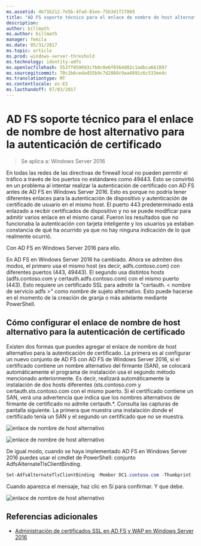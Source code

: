```yaml
---
ms.assetid: 4b71b212-7e5b-4fad-81ee-75b3d1f27869
title: "AD FS soporte técnico para el enlace de nombre de host alternativo para la autenticación de certificado"
description: 
author: billmath
ms.author: billmath
manager: femila
ms.date: 05/31/2017
ms.topic: article
ms.prod: windows-server-threshold
ms.technology: identity-adfs
ms.openlocfilehash: 553ff059693c7b0c0e6f0364d82c1adbca661097
ms.sourcegitcommit: 70c1b6cedad55b9c7d2068c9aa4891c6c533ee4c
ms.translationtype: MT
ms.contentlocale: es-ES
ms.lasthandoff: 07/03/2017
---
```

# <a name="ad-fs-support-for-alternate-hostname-binding-for-certificate-authentication"></a>AD FS soporte técnico para el enlace de nombre de host alternativo para la autenticación de certificado

>Se aplica a: Windows Server 2016

En todas las redes de las directivas de firewall local no pueden permitir el tráfico a través de los puertos no estándares como 49443. Esto se convirtió en un problema al intentar realizar la autenticación de certificado con AD FS antes de AD FS en Windows Server 2016. Esto es porque no podría tener diferentes enlaces para la autenticación de dispositivo y autenticación de certificado de usuario en el mismo host. El puerto 443 predeterminado está enlazado a recibir certificados de dispositivo y no se puede modificar para admitir varios enlace en el mismo canal. Fueron los resultados que no funcionaba la autenticación con tarjeta inteligente y los usuarios ya estaban constancia de qué ha ocurrido ya que no hay ninguna indicación de lo que realmente ocurrió.  
  
Con AD FS en Windows Server 2016 para ello.
  
En AD FS en Windows Server 2016 ha cambiado. Ahora se admiten dos modos, el primero usa el mismo host (es decir, adfs.contoso.com) con diferentes puertos (443, 49443). El segundo usa distintos hosts (adfs.contoso.com y certauth.adfs.contoso.com) con el mismo puerto (443). Esto requiere un certificado SSL para admitir la "certauth. < nombre de servicio adfs >" como nombre de sujeto alternativo. Esto puede hacerse en el momento de la creación de granja o más adelante mediante PowerShell.  
  
## <a name="how-to-configure-alternate-host-name-binding-for-certificate-authentication"></a>Cómo configurar el enlace de nombre de host alternativo para la autenticación de certificado  
Existen dos formas que puedes agregar el enlace de nombre de host alternativo para la autenticación de certificado. La primera es al configurar un nuevo conjunto de AD FS con AD FS de Windows Server 2016, si el certificado contiene un nombre alternativo del firmante (SAN), se colocará automáticamente el programa de instalación usa el segundo método mencionado anteriormente. Es decir, realizará automáticamente la instalación de dos hosts diferentes (sts.contoso.com y certauth.sts.contoso.com con el mismo puerto. Si el certificado contiene un SAN, verá una advertencia que indica que los nombres alternativos de firmante de certificado no admite certauth.*. Consulta las capturas de pantalla siguiente. La primera que muestra una instalación donde el certificado tenía un SAN y el segundo un certificado que no se muestra.  
  
![enlace de nombre de host alternativo](media/AD-FS-support-for-alternate-hostname-binding-for-certificate-authentication/ADFS_CA_1.png)  
  
![enlace de nombre de host alternativo](media/AD-FS-support-for-alternate-hostname-binding-for-certificate-authentication/ADFS_CA_2.png)  
  
De igual modo, cuando se haya implementado AD FS en Windows Server 2016 puedes usar el cmdlet de PowerShell: conjunto AdfsAlternateTlsClientBinding.
  
```powershell
Set-AdfsAlternateTlsClientBinding -Member DC1.contoso.com -Thumbprint '<thumbprint of cert>'
```

Cuando aparezca el mensaje, haz clic en Sí para confirmar.  Y que debe.

![enlace de nombre de host alternativo](media/AD-FS-support-for-alternate-hostname-binding-for-certificate-authentication/ADFS_CA_3.png)

## <a name="additional-references"></a>Referencias adicionales

* [Administración de certificados SSL en AD FS y WAP en Windows Server 2016](../operations/Manage-SSL-Certificates-AD-FS-WAP-2016.md)
